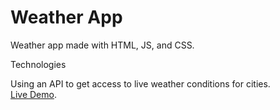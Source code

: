 # Weather App

Weather app made with HTML, JS, and CSS. <br>

Technologies <br>

Using an API to get access to live weather conditions for cities. <br>
[Live Demo](https://codepen.io/LAWBowie/pen/Jjmagga).
